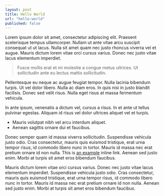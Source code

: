 ```yaml
---
layout: post
title: Hello World
url: "hello-world"
published: false
---
```


Lorem ipsum dolor sit amet, consectetur adipiscing elit. Praesent scelerisque tempus ullamcorper. Nullam ut ante vitae arcu suscipit consequat ut ut lacus. Nulla sit amet quam nec justo rhoncus viverra vel et augue. Mauris dictum lorem vitae orci cursus varius. Donec nec justo vitae lacus elementum imperdiet. 

> Fusce mollis erat et mi molestie a congue metus ultrices. Ut sollicitudin ante eu lectus mattis sollicitudin. 

Pellentesque eu neque ac augue feugiat tempor. Nulla lacinia bibendum turpis. Ut vel dolor libero. Nulla ac diam eros. In quis nisi in justo blandit facilisis. Donec sed velit risus. Nulla eget risus at massa fermentum vehicula.

In ante ipsum, venenatis a dictum vel, cursus a risus. In et ante ut tellus pulvinar egestas. Aliquam id risus vel dolor ultrices aliquet vel et turpis. 

* Mauris volutpat nibh vel arcu interdum aliquet. 
* Aenean sagittis ornare dui et faucibus. 

Donec semper quam id massa viverra sollicitudin. Suspendisse vehicula justo odio. Cras consectetur, mauris quis euismod tristique, erat urna tempor risus, id commodo libero nunc in tortor. Mauris id massa nec erat pretium ornare id non nulla. This is [an example](http://example.com/ "Title") inline link. Aenean sed justo enim. Morbi at turpis sit amet eros bibendum faucibus.

Mauris dictum lorem vitae orci cursus varius. Donec nec justo vitae lacus elementum imperdiet. Suspendisse vehicula justo odio. Cras consectetur, mauris quis euismod tristique, erat urna tempor risus, id commodo libero nunc in tortor. Mauris id massa nec erat pretium ornare id non nulla. Aenean sed justo enim. Morbi at turpis sit amet eros bibendum faucibus.